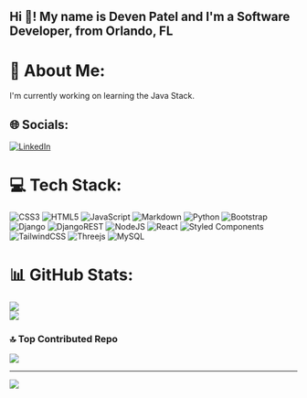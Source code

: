 <h2 align="left">Hi 👋! My name is Deven Patel and I'm a Software Developer, from Orlando, FL</h2>

###

<!-- <img align="right" height="150" src="https://avatars.githubusercontent.com/u/122069890?v=4"  /> -->

# 💫 About Me:
I'm currently working on learning the Java Stack.



## 🌐 Socials:
[![LinkedIn](https://img.shields.io/badge/LinkedIn-%230077B5.svg?logo=linkedin&logoColor=white)](https://linkedin.com/in/devenhjpatel) 

# 💻 Tech Stack:
![CSS3](https://img.shields.io/badge/css3-%231572B6.svg?style=plastic&logo=css3&logoColor=white) 
![HTML5](https://img.shields.io/badge/html5-%23E34F26.svg?style=plastic&logo=html5&logoColor=white) 
![JavaScript](https://img.shields.io/badge/javascript-%23323330.svg?style=plastic&logo=javascript&logoColor=%23F7DF1E) 
![Markdown](https://img.shields.io/badge/markdown-%23000000.svg?style=plastic&logo=markdown&logoColor=white) 
![Python](https://img.shields.io/badge/python-3670A0?style=plastic&logo=python&logoColor=ffdd54) 
![Bootstrap](https://img.shields.io/badge/bootstrap-%23563D7C.svg?style=plastic&logo=bootstrap&logoColor=white) 
![Django](https://img.shields.io/badge/django-%23092E20.svg?style=plastic&logo=django&logoColor=white) 
![DjangoREST](https://img.shields.io/badge/DJANGO-REST-ff1709?style=plastic&logo=django&logoColor=white&color=ff1709&labelColor=gray)
![NodeJS](https://img.shields.io/badge/node.js-6DA55F?style=plastic&logo=node.js&logoColor=white) 
![React](https://img.shields.io/badge/react-%2320232a.svg?style=plastic&logo=react&logoColor=%2361DAFB)
![Styled Components](https://img.shields.io/badge/styled--components-DB7093?style=plastic&logo=styled-components&logoColor=white)
![TailwindCSS](https://img.shields.io/badge/tailwindcss-%2338B2AC.svg?style=plastic&logo=tailwind-css&logoColor=white)
![Threejs](https://img.shields.io/badge/threejs-black?style=plastic&logo=three.js&logoColor=white) 
![MySQL](https://img.shields.io/badge/mysql-%2300f.svg?style=plastic&logo=mysql&logoColor=white) 
# 📊 GitHub Stats:

![](https://github-readme-streak-stats.herokuapp.com/?user=DevenPatel19&theme=dark&hide_border=false)<br/>
![](https://github-readme-stats.vercel.app/api/top-langs/?username=DevenPatel19&theme=dark&hide_border=false&include_all_commits=true&count_private=true&layout=compact)


### 🔝 Top Contributed Repo
![](https://github-contributor-stats.vercel.app/api?username=DevenPatel19&limit=5&theme=dracula&combine_all_yearly_contributions=true)

---
[![](https://visitcount.itsvg.in/api?id=DevenPatel19&icon=0&color=6)](https://visitcount.itsvg.in)


<!--
**DevenPatel19/DevenPatel19** is a ✨ _special_ ✨ repository because its `README.md` (this file) appears on your GitHub profile.

Here are some ideas to get you started:

- 🔭 I’m currently working on ...
- 🌱 I’m currently learning ...
- 👯 I’m looking to collaborate on ...
- 🤔 I’m looking for help with ...
- 💬 Ask me about ...
- 📫 How to reach me: ...
- 😄 Pronouns: ...
- ⚡ Fun fact: ...
-->
